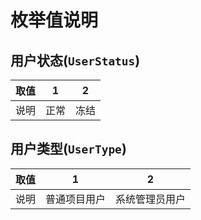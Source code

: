 # 枚举值说明

## 用户状态(`UserStatus`)

| 取值 | 1  | 2  |
|----|----|----|
| 说明 | 正常 | 冻结 |

## 用户类型(`UserType`)

| 取值 | 1      | 2       |
|----|--------|---------|
| 说明 | 普通项目用户 | 系统管理员用户 |

